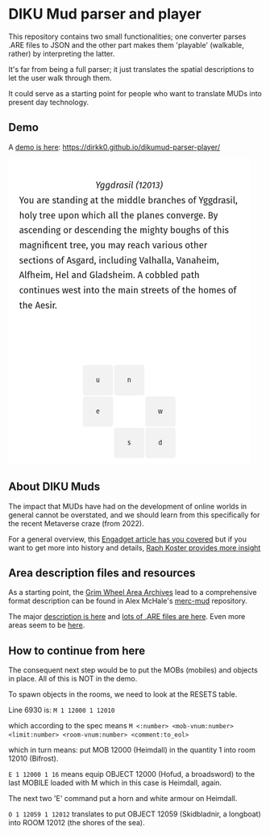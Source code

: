 # DIKU Mud parser and player

This repository contains two small functionalities; one converter parses .ARE files to JSON and the other part makes them 'playable' (walkable, rather) by interpreting the latter.

It's far from being a full parser; it just translates the spatial descriptions to let the user walk through them.

It could serve as a starting point for people who want to translate MUDs into present day technology.


## Demo

A [demo is here](https://dirkk0.github.io/dikumud-parser-player/): https://dirkk0.github.io/dikumud-parser-player/

![](screenshot.png)

## About DIKU Muds

The impact that MUDs have had on the development of online worlds in general cannot be overstated, and we should learn from this specifically for the recent Metaverse craze (from 2022).

For a general overview, this [Engadget article has you covered](https://www.engadget.com/2015-01-03-the-game-archaeologist-how-dikumud-shaped-modern-mmos.html) but if you want to get more into history and details, [Raph Koster provides more insight](https://www.raphkoster.com/2022/09/01/sandbox-vs-themepark/#more-42626)


## Area description files and resources

As a starting point, the [Grim Wheel Area Archives](https://www.grimwheel.com/areas/)
lead to a comprehensive format description can be found in Alex McHale's [merc-mud](https://github.com/alexmchale/merc-mud/blob/master/doc/area.txt) repository. 

The major [description is here](https://github.com/alexmchale/merc-mud/blob/master/doc/area.txt) and [lots of .ARE files are here](https://github.com/alexmchale/merc-mud/tree/master/area). Even more areas seem to be [here](https://github.com/vedicveko/Mud-Areas).


## How to continue from here


The consequent next step would be to put the MOBs (mobiles) and objects in place.
All of this is NOT in the demo.

To spawn objects in the rooms, we need to look at the RESETS table.

Line 6930 is:
`M 1 12000 1 12010`

which according to the spec means
`M <:number> <mob-vnum:number> <limit:number> <room-vnum:number> <comment:to_eol>`

which in turn means:
put MOB 12000 (Heimdall) in the quantity 1 into room 12010 (Bifrost).

`E 1 12000 1 16` means
equip OBJECT 12000 (Hofud, a broadsword) to the last MOBILE loaded with M which in this case is Heimdall, again.

The next two 'E' command put a horn and white armour on Heimdall.

`O 1 12059 1 12012` translates to 
put OBJECT 12059 (Skidbladnir, a longboat) into ROOM 12012 (the shores of the sea).





